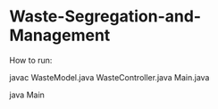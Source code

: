 # Waste-Segregation-and-Management

How to run:

javac WasteModel.java WasteController.java Main.java

java Main

